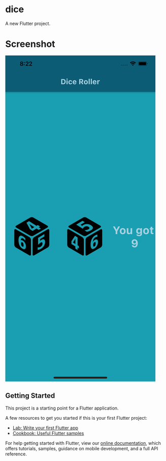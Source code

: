 # dice

A new Flutter project.
# Screenshot 

![alt text](https://raw.githubusercontent.com/sp-santosh/dice-roller/main/Screenshots/Simulator%20Screen%20Shot%20-%20iPhone%2011%20Pro%20Max%20-%202021-06-07%20at%2020.22.09.png)

## Getting Started

This project is a starting point for a Flutter application.

A few resources to get you started if this is your first Flutter project:

- [Lab: Write your first Flutter app](https://flutter.dev/docs/get-started/codelab)
- [Cookbook: Useful Flutter samples](https://flutter.dev/docs/cookbook)

For help getting started with Flutter, view our
[online documentation](https://flutter.dev/docs), which offers tutorials,
samples, guidance on mobile development, and a full API reference.
